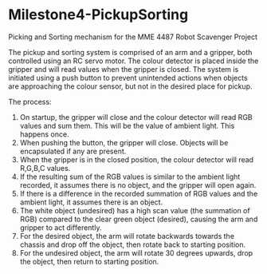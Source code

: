 # Milestone4-PickupSorting
Picking and Sorting mechanism for the MME 4487 Robot Scavenger Project  

The pickup and sorting system is comprised of an arm and a gripper, both controlled using an RC servo motor. The colour detector is placed inside the gripper and will read values when the gripper is closed. The system is initiated using a push button to prevent unintended actions when objects are approaching the colour sensor, but not in the desired place for pickup.  

The process:  
1. On startup, the gripper will close and the colour detector will read RGB values and sum them. This will be the value of ambient light. This happens once.  
2. When pushing the button, the gripper will close. Objects will be encapsulated if any are present.
3. When the gripper is in the closed position, the colour detector will read R,G,B,C values.
4. If the resulting sum of the RGB values is similar to the ambient light recorded, it assumes there is no object, and the gripper will open again.  
5. If there is a difference in the recorded summation of RGB values and the ambient light, it assumes there is an object.
6. The white object (undesired) has a high scan value (the summation of RGB) compared to the clear green object (desired), causing the arm and gripper to act differently.
7. For the desired object, the arm will rotate backwards towards the chassis and drop off the object, then rotate back to starting position.
8. For the undesired object, the arm will rotate 30 degrees upwards, drop the object, then return to starting position.
